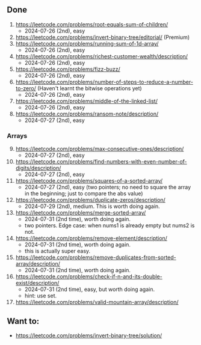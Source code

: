 ## Done
1. https://leetcode.com/problems/root-equals-sum-of-children/
    - 2024-07-26 (2nd), easy
2. https://leetcode.com/problems/invert-binary-tree/editorial/ (Premium)
3. https://leetcode.com/problems/running-sum-of-1d-array/
    - 2024-07-26 (2nd), easy
4. https://leetcode.com/problems/richest-customer-wealth/description/
    - 2024-07-26 (2nd), easy
5. https://leetcode.com/problems/fizz-buzz/
    - 2024-07-26 (2nd), easy
6. https://leetcode.com/problems/number-of-steps-to-reduce-a-number-to-zero/ (Haven't learnt the bitwise operations yet)
    - 2024-07-26 (2nd), easy
7. https://leetcode.com/problems/middle-of-the-linked-list/
    - 2024-07-26 (2nd), easy
8. https://leetcode.com/problems/ransom-note/description/
    - 2024-07-27 (2nd), easy

### Arrays
9. https://leetcode.com/problems/max-consecutive-ones/description/
    - 2024-07-27 (2nd), easy
10. https://leetcode.com/problems/find-numbers-with-even-number-of-digits/description/
    - 2024-07-27 (2nd), easy
11. https://leetcode.com/problems/squares-of-a-sorted-array/
    - 2024-07-27 (2nd), easy (two pointers; no need to square the array in the beginning; just to compare the abs value)
12. https://leetcode.com/problems/duplicate-zeros/description/
    - 2024-07-29 (2nd), medium. This is worth doing again. 
13. https://leetcode.com/problems/merge-sorted-array/
    - 2024-07-31 (2nd time), worth doing again. 
    - two pointers. Edge case: when nums1 is already empty but nums2 is not. 
14. https://leetcode.com/problems/remove-element/description/
    - 2024-07-31 (2nd time), worth doing again. 
    - this is actually super easy. 
15. https://leetcode.com/problems/remove-duplicates-from-sorted-array/description/
    - 2024-07-31 (2nd time), worth doing again. 
16. https://leetcode.com/problems/check-if-n-and-its-double-exist/description/
    - 2024-07-31 (2nd time), easy, but worth doing again. 
    - hint: use set. 
17. https://leetcode.com/problems/valid-mountain-array/description/

## Want to:

- https://leetcode.com/problems/invert-binary-tree/solution/
